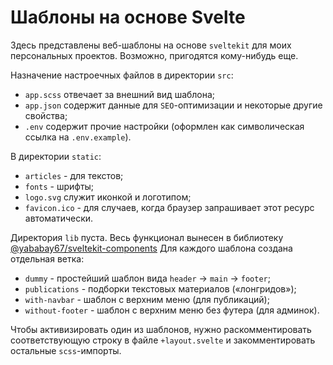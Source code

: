 # Шаблоны на основе Svelte

Здесь представлены веб-шаблоны на основе `sveltekit` для моих персональных проектов. 
Возможно, пригодятся кому-нибудь еще.

Назначение настроечных файлов в директории  `src`:

* `app.scss` отвечает за внешний вид шаблона;
* `app.json` содержит данные для `SEO`-оптимизации и некоторые другие свойства;
* `.env` содержит прочие настройки (оформлен как символическая ссылка на `.env.example`).

В директории `static`:

* `articles` - для текстов;
* `fonts` - шрифты;
* `logo.svg` служит иконкой и логотипом;
* `favicon.ico` - для случаев, когда браузер запрашивает этот ресурс автоматически.

Директория `lib` пуста. Весь функционал вынесен в библиотеку 
[@yababay67/sveltekit-components](https://github.com/yababay/sveltekit-components)
Для каждого шаблона создана отдельная ветка:

* `dummy` - простейший шаблон вида `header` → `main` → `footer`;
* `publications` - подборки текстовых материалов («лонгридов»);
* `with-navbar` -  шаблон с верхним меню (для публикаций);
* `without-footer` -  шаблон с верхним меню без футера (для админок).

Чтобы активизировать один из шаблонов, нужно раскомментировать соответствующую строку в 
файле `+layout.svelte` и закомментировать остальные `scss`-импорты.
